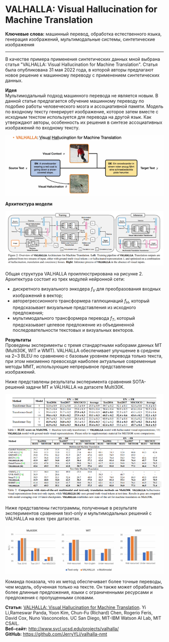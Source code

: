 # VALHALLA: Visual Hallucination for Machine Translation

**Ключевые слова:** машинный перевод, обработка естественного языка, генерация изображений, мультимодальные системы, синтетические изображения

***********************

В качестве примера применения синтетических данных мной выбрана статья "VALHALLA: Visual Hallucination for Machine Translation". 
Статья была опубликована 31 мая 2022 года, в которой авторы предлагают новое решение к машинному переводу с применением синтетических данных.

**Идея** \
Мультимодальный подход машинного перевода не является новым. В данной статье предлагается обучение машинному переводу по подобию работы человеческого мозга и ассоциативной памяти. Модель по входному тексту генерирует изображение, которое затем вместе с исходным текстом используется для перевода на другой язык. Как утверждают авторы, особенность их решения в синтезе ассоциативных изображений по входному тексту.

![pair_img_text](./imgs/pair_img_text.png)

**Архитектура модели**

![model_architecture](./imgs/model_architecture.png)

Общая структура VALHALLA проиллюстрирована на рисунке 2. Архитектура состоит из трех модулей нейронной сети: 
- дискретного визуального энкодера $f_V$ для преобразования входных изображений в вектор;
- авторегрессионного трансформера галлюцинаций $f_H$, который предсказывает визуальные представления из исходного предложения; 
- мультимодального трансформера перевода $f_T$, который предсказывает целевое предложение из объединенной последовательности текстовых и визуальных векторов.


**Результаты** \
Проведены эксперименты с тремя стандартными наборами данных MT
(Multi30K, WIT и WMT). VALHALLA обеспечивает улучшение в среднем на 2~3 BLEU по сравнению с базовым уровнем перевода только текста, при этом неизменно превосходя наиболее актуальные современные методы MMT, использующие непрерывное представление изображений. 

Ниже представлены результаты эксперимента сравнения SOTA-решений задачи MT и VALHALLA на датасете Multi30K.

![exp_Multi30K](./imgs/exp_Multi30K.png)

Ниже представлены гистограммы, полученные в результате экспериментов сравнения text-only и мультимодальных решений с VALHALLA на всех трех датасетах.

![all_hists](./imgs/all_hists.png)

Команда показала, что их метод обеспечивает более точные переводы, чем модель, обученная только на тексте. Он также может обрабатывать более длинные предложения, языки с ограниченными ресурсами и предложения с пропущенными словами.

**Статья:** [VALHALLA: Visual Hallucination for Machine Translation](http://www.svcl.ucsd.edu/publications/conference/2022/valhalla/main.pdf). Yi Li,Rameswar Panda, Yoon Kim, Chun-Fu (Richard) Chen, Rogerio Feris, David Cox, Nuno Vasconcelos. UC San Diego, MIT-IBM Watson AI Lab, MIT CSAIL. \
**Веб-сайт:** http://www.svcl.ucsd.edu/projects/valhalla/ \
**GitHub:** https://github.com/JerryYLi/valhalla-nmt
